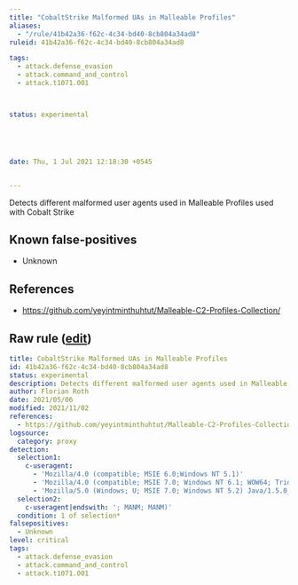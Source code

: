 ```yaml
---
title: "CobaltStrike Malformed UAs in Malleable Profiles"
aliases:
  - "/rule/41b42a36-f62c-4c34-bd40-8cb804a34ad8"
ruleid: 41b42a36-f62c-4c34-bd40-8cb804a34ad8

tags:
  - attack.defense_evasion
  - attack.command_and_control
  - attack.t1071.001



status: experimental





date: Thu, 1 Jul 2021 12:18:30 +0545


---
```


Detects different malformed user agents used in Malleable Profiles used with Cobalt Strike

<!--more-->


## Known false-positives

* Unknown



## References

* https://github.com/yeyintminthuhtut/Malleable-C2-Profiles-Collection/


## Raw rule ([edit](https://github.com/SigmaHQ/sigma/edit/master/rules/proxy/proxy_cobalt_malformed_uas.yml))
```yaml
title: CobaltStrike Malformed UAs in Malleable Profiles
id: 41b42a36-f62c-4c34-bd40-8cb804a34ad8
status: experimental
description: Detects different malformed user agents used in Malleable Profiles used with Cobalt Strike
author: Florian Roth
date: 2021/05/06
modified: 2021/11/02
references:
  - https://github.com/yeyintminthuhtut/Malleable-C2-Profiles-Collection/
logsource:
  category: proxy
detection:
  selection1:
    c-useragent: 
      - 'Mozilla/4.0 (compatible; MSIE 6.0;Windows NT 5.1)'
      - 'Mozilla/4.0 (compatible; MSIE 7.0; Windows NT 6.1; WOW64; Trident/4.0; SLCC2; .NET CLR 3.0.30729; .NET4.0C; .NET4.0E )'
      - 'Mozilla/5.0 (Windows; U; MSIE 7.0; Windows NT 5.2) Java/1.5.0_08'
  selection2:
    c-useragent|endswith: '; MANM; MANM)'
  condition: 1 of selection*
falsepositives:
  - Unknown
level: critical
tags:
  - attack.defense_evasion
  - attack.command_and_control
  - attack.t1071.001

```
